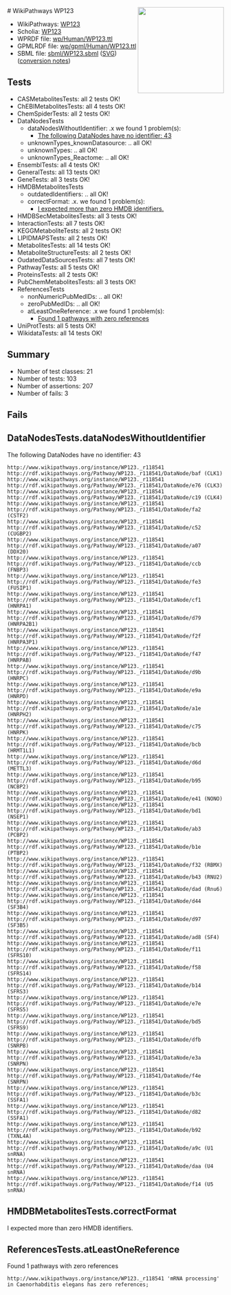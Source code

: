 <img style="float: right; width: 200px" src="../logo.png" />
# WikiPathways WP123

* WikiPathways: [WP123](https://identifiers.org/wikipathways:WP123)
* Scholia: [WP123](https://scholia.toolforge.org/wikipathways/WP123)
* WPRDF file: [wp/Human/WP123.ttl](../wp/Human/WP123.ttl)
* GPMLRDF file: [wp/gpml/Human/WP123.ttl](../wp/gpml/Human/WP123.ttl)
* SBML file: [sbml/WP123.sbml](../sbml/WP123.sbml) ([SVG](../sbml/WP123.svg)) ([conversion notes](../sbml/WP123.txt))

## Tests
* CASMetabolitesTests: all 2 tests OK!
* ChEBIMetabolitesTests: all 4 tests OK!
* ChemSpiderTests: all 2 tests OK!
* DataNodesTests
    * dataNodesWithoutIdentifier: .x we found 1 problem(s):
        * [The following DataNodes have no identifier: 43](#8792c4f0)
    * unknownTypes_knownDatasource: .. all OK!
    * unknownTypes: .. all OK!
    * unknownTypes_Reactome: .. all OK!
* EnsemblTests: all 4 tests OK!
* GeneralTests: all 13 tests OK!
* GeneTests: all 3 tests OK!
* HMDBMetabolitesTests
    * outdatedIdentifiers: .. all OK!
    * correctFormat: .x. we found 1 problem(s):
        * [I expected more than zero HMDB identifiers.](#ad154c1e)
* HMDBSecMetabolitesTests: all 3 tests OK!
* InteractionTests: all 7 tests OK!
* KEGGMetaboliteTests: all 2 tests OK!
* LIPIDMAPSTests: all 2 tests OK!
* MetabolitesTests: all 14 tests OK!
* MetaboliteStructureTests: all 2 tests OK!
* OudatedDataSourcesTests: all 7 tests OK!
* PathwayTests: all 5 tests OK!
* ProteinsTests: all 2 tests OK!
* PubChemMetabolitesTests: all 3 tests OK!
* ReferencesTests
    * nonNumericPubMedIDs: .. all OK!
    * zeroPubMedIDs: .. all OK!
    * atLeastOneReference: .x we found 1 problem(s):
        * [Found 1 pathways with zero references](#35eb778e)
* UniProtTests: all 5 tests OK!
* WikidataTests: all 14 tests OK!


## Summary

* Number of test classes: 21
* Number of tests: 103
* Number of assertions: 207
* Number of fails: 3

## Fails

<a name="8792c4f0" />

## DataNodesTests.dataNodesWithoutIdentifier

The following DataNodes have no identifier: 43
```
http://www.wikipathways.org/instance/WP123._r118541 http://rdf.wikipathways.org/Pathway/WP123._r118541/DataNode/baf (CLK1)
http://www.wikipathways.org/instance/WP123._r118541 http://rdf.wikipathways.org/Pathway/WP123._r118541/DataNode/e76 (CLK3)
http://www.wikipathways.org/instance/WP123._r118541 http://rdf.wikipathways.org/Pathway/WP123._r118541/DataNode/c19 (CLK4)
http://www.wikipathways.org/instance/WP123._r118541 http://rdf.wikipathways.org/Pathway/WP123._r118541/DataNode/fa2 (CSTF2)
http://www.wikipathways.org/instance/WP123._r118541 http://rdf.wikipathways.org/Pathway/WP123._r118541/DataNode/c52 (CUGBP2)
http://www.wikipathways.org/instance/WP123._r118541 http://rdf.wikipathways.org/Pathway/WP123._r118541/DataNode/a07 (DDX20)
http://www.wikipathways.org/instance/WP123._r118541 http://rdf.wikipathways.org/Pathway/WP123._r118541/DataNode/ccb (FNBP3)
http://www.wikipathways.org/instance/WP123._r118541 http://rdf.wikipathways.org/Pathway/WP123._r118541/DataNode/fe3 (FUSIP1)
http://www.wikipathways.org/instance/WP123._r118541 http://rdf.wikipathways.org/Pathway/WP123._r118541/DataNode/cf1 (HNRPA1)
http://www.wikipathways.org/instance/WP123._r118541 http://rdf.wikipathways.org/Pathway/WP123._r118541/DataNode/d79 (HNRPA2B1)
http://www.wikipathways.org/instance/WP123._r118541 http://rdf.wikipathways.org/Pathway/WP123._r118541/DataNode/f2f (HNRPA3P1)
http://www.wikipathways.org/instance/WP123._r118541 http://rdf.wikipathways.org/Pathway/WP123._r118541/DataNode/f47 (HNRPAB)
http://www.wikipathways.org/instance/WP123._r118541 http://rdf.wikipathways.org/Pathway/WP123._r118541/DataNode/d9b (HNRPC)
http://www.wikipathways.org/instance/WP123._r118541 http://rdf.wikipathways.org/Pathway/WP123._r118541/DataNode/e9a (HNRPD)
http://www.wikipathways.org/instance/WP123._r118541 http://rdf.wikipathways.org/Pathway/WP123._r118541/DataNode/a1e (HNRPH2)
http://www.wikipathways.org/instance/WP123._r118541 http://rdf.wikipathways.org/Pathway/WP123._r118541/DataNode/c75 (HNRPK)
http://www.wikipathways.org/instance/WP123._r118541 http://rdf.wikipathways.org/Pathway/WP123._r118541/DataNode/bcb (HRMT1L1)
http://www.wikipathways.org/instance/WP123._r118541 http://rdf.wikipathways.org/Pathway/WP123._r118541/DataNode/d6d (METTL3)
http://www.wikipathways.org/instance/WP123._r118541 http://rdf.wikipathways.org/Pathway/WP123._r118541/DataNode/b95 (NCBP2)
http://www.wikipathways.org/instance/WP123._r118541 http://rdf.wikipathways.org/Pathway/WP123._r118541/DataNode/e41 (NONO)
http://www.wikipathways.org/instance/WP123._r118541 http://rdf.wikipathways.org/Pathway/WP123._r118541/DataNode/bd1 (NSEP1)
http://www.wikipathways.org/instance/WP123._r118541 http://rdf.wikipathways.org/Pathway/WP123._r118541/DataNode/ab3 (PCBP2)
http://www.wikipathways.org/instance/WP123._r118541 http://rdf.wikipathways.org/Pathway/WP123._r118541/DataNode/b1e (PTBP2)
http://www.wikipathways.org/instance/WP123._r118541 http://rdf.wikipathways.org/Pathway/WP123._r118541/DataNode/f32 (RBMX)
http://www.wikipathways.org/instance/WP123._r118541 http://rdf.wikipathways.org/Pathway/WP123._r118541/DataNode/b43 (RNU2)
http://www.wikipathways.org/instance/WP123._r118541 http://rdf.wikipathways.org/Pathway/WP123._r118541/DataNode/dad (Rnu6)
http://www.wikipathways.org/instance/WP123._r118541 http://rdf.wikipathways.org/Pathway/WP123._r118541/DataNode/d44 (SF3B4)
http://www.wikipathways.org/instance/WP123._r118541 http://rdf.wikipathways.org/Pathway/WP123._r118541/DataNode/d97 (SF3B5)
http://www.wikipathways.org/instance/WP123._r118541 http://rdf.wikipathways.org/Pathway/WP123._r118541/DataNode/ad8 (SF4)
http://www.wikipathways.org/instance/WP123._r118541 http://rdf.wikipathways.org/Pathway/WP123._r118541/DataNode/f11 (SFRS10)
http://www.wikipathways.org/instance/WP123._r118541 http://rdf.wikipathways.org/Pathway/WP123._r118541/DataNode/f58 (SFRS14)
http://www.wikipathways.org/instance/WP123._r118541 http://rdf.wikipathways.org/Pathway/WP123._r118541/DataNode/b14 (SFRS3)
http://www.wikipathways.org/instance/WP123._r118541 http://rdf.wikipathways.org/Pathway/WP123._r118541/DataNode/e7e (SFRS5)
http://www.wikipathways.org/instance/WP123._r118541 http://rdf.wikipathways.org/Pathway/WP123._r118541/DataNode/bd5 (SFRS9)
http://www.wikipathways.org/instance/WP123._r118541 http://rdf.wikipathways.org/Pathway/WP123._r118541/DataNode/dfb (SNRPB)
http://www.wikipathways.org/instance/WP123._r118541 http://rdf.wikipathways.org/Pathway/WP123._r118541/DataNode/e3a (SNRPN)
http://www.wikipathways.org/instance/WP123._r118541 http://rdf.wikipathways.org/Pathway/WP123._r118541/DataNode/f4e (SNRPN)
http://www.wikipathways.org/instance/WP123._r118541 http://rdf.wikipathways.org/Pathway/WP123._r118541/DataNode/b3c (SSFA1)
http://www.wikipathways.org/instance/WP123._r118541 http://rdf.wikipathways.org/Pathway/WP123._r118541/DataNode/d82 (SSFA1)
http://www.wikipathways.org/instance/WP123._r118541 http://rdf.wikipathways.org/Pathway/WP123._r118541/DataNode/b92 (TXNL4A)
http://www.wikipathways.org/instance/WP123._r118541 http://rdf.wikipathways.org/Pathway/WP123._r118541/DataNode/a9c (U1 snRNA)
http://www.wikipathways.org/instance/WP123._r118541 http://rdf.wikipathways.org/Pathway/WP123._r118541/DataNode/daa (U4 snRNA)
http://www.wikipathways.org/instance/WP123._r118541 http://rdf.wikipathways.org/Pathway/WP123._r118541/DataNode/f14 (U5 snRNA)
```

<a name="ad154c1e" />

## HMDBMetabolitesTests.correctFormat

I expected more than zero HMDB identifiers.
<a name="35eb778e" />

## ReferencesTests.atLeastOneReference

Found 1 pathways with zero references
```
http://www.wikipathways.org/instance/WP123._r118541 'mRNA processing' in Caenorhabditis elegans has zero references; 
```

